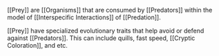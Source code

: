 [[Prey]] are [[Organisms]] that are consumed by [[Predators]] within the model of [[Interspecific Interactions]] of [[Predation]].

[[Prey]] have specialized evolutionary traits that help avoid or defend against [[Predators]]. This can include quills, fast speed, [[Cryptic Coloration]], and etc.